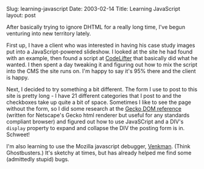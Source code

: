 Slug: learning-javascript
Date: 2003-02-14
Title: Learning JavaScript
layout: post

After basically trying to ignore DHTML for a really long time, I&#39;ve begun venturing into new territory lately.

First up, I have a client who was interested in having his case study images put into a JavaScript-powered slideshow. I looked at the site he had found with an example, then found a script at <a href="http://www.codelifter.com">CodeLifter</a> that basically did what he wanted. I then spent a day tweaking it and figuring out how to mix the script into the CMS the site runs on. I&#39;m happy to say it&#39;s 95% there and the client is happy.

Next, I decided to try something a bit different. The form I use to post to this site is pretty long - I have 21 different categories that I post to and the checkboxes take up quite a bit of space. Sometimes I like to see the page without the form, so I did some research at the <a href="http://www.mozilla.org/docs/dom/domref/">Gecko DOM reference</a> (written for Netscape&#39;s Gecko html renderer but useful for any standards compliant browser) and figured out how to use JavaSCript and a DIV&#39;s <code>display</code> property to expand and collapse the DIV the posting form is in. Schweet!

I&#39;m also learning to use the Mozilla javascript debugger, <a href="http://www.mozilla.org/projects/venkman/">Venkman</a>. (Think Ghostbusters.) It&#39;s sketchy at times, but has already helped me find some (admittedly stupid) bugs.
